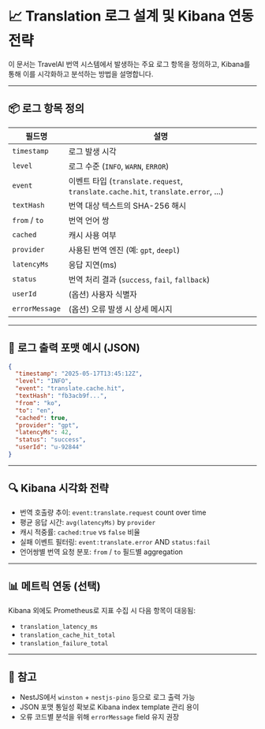 

# 📈 Translation 로그 설계 및 Kibana 연동 전략

이 문서는 TravelAI 번역 시스템에서 발생하는 주요 로그 항목을 정의하고, Kibana를 통해 이를 시각화하고 분석하는 방법을 설명합니다.

---

## 📦 로그 항목 정의

| 필드명 | 설명 |
|--------|------|
| `timestamp` | 로그 발생 시각 |
| `level` | 로그 수준 (`INFO`, `WARN`, `ERROR`) |
| `event` | 이벤트 타입 (`translate.request`, `translate.cache.hit`, `translate.error`, ...) |
| `textHash` | 번역 대상 텍스트의 SHA-256 해시 |
| `from` / `to` | 번역 언어 쌍 |
| `cached` | 캐시 사용 여부 |
| `provider` | 사용된 번역 엔진 (예: `gpt`, `deepl`) |
| `latencyMs` | 응답 지연(ms) |
| `status` | 번역 처리 결과 (`success`, `fail`, `fallback`) |
| `userId` | (옵션) 사용자 식별자 |
| `errorMessage` | (옵션) 오류 발생 시 상세 메시지 |

---

## 🧰 로그 출력 포맷 예시 (JSON)

```json
{
  "timestamp": "2025-05-17T13:45:12Z",
  "level": "INFO",
  "event": "translate.cache.hit",
  "textHash": "fb3acb9f...",
  "from": "ko",
  "to": "en",
  "cached": true,
  "provider": "gpt",
  "latencyMs": 42,
  "status": "success",
  "userId": "u-92844"
}
```

---

## 🔍 Kibana 시각화 전략

- 번역 호출량 추이: `event:translate.request` count over time
- 평균 응답 시간: `avg(latencyMs)` by `provider`
- 캐시 적중률: `cached:true` vs `false` 비율
- 실패 이벤트 필터링: `event:translate.error` AND `status:fail`
- 언어쌍별 번역 요청 분포: `from` / `to` 필드별 aggregation

---

## 📊 메트릭 연동 (선택)

Kibana 외에도 Prometheus로 지표 수집 시 다음 항목이 대응됨:

- `translation_latency_ms`
- `translation_cache_hit_total`
- `translation_failure_total`

---

## 📌 참고

- NestJS에서 `winston` + `nestjs-pino` 등으로 로그 출력 가능
- JSON 포맷 통일성 확보로 Kibana index template 관리 용이
- 오류 코드별 분석을 위해 `errorMessage` field 유지 권장